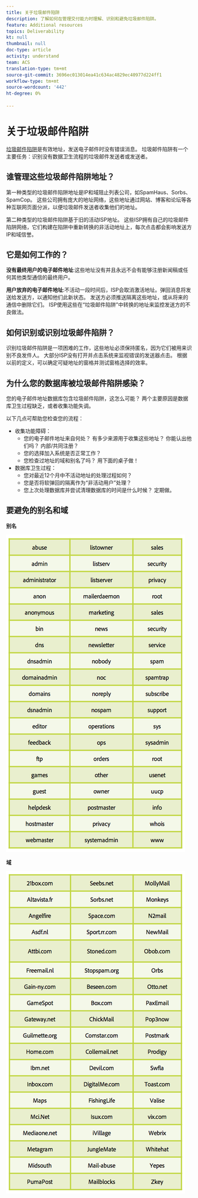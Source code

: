 ```yaml
---
title: 关于垃圾邮件陷阱
description: 了解如何在管理交付能力时理解、识别和避免垃圾邮件陷阱。
feature: Additional resources
topics: Deliverability
kt: null
thumbnail: null
doc-type: article
activity: understand
team: ACS
translation-type: tm+mt
source-git-commit: 3696ec013014ea41c634ac4829ec40977d224ff1
workflow-type: tm+mt
source-wordcount: '442'
ht-degree: 0%

---
```



# 关于垃圾邮件陷阱

[垃圾邮件陷阱](/help/metrics/spam-traps.md)是有效地址，发送电子邮件时没有错误消息。 垃圾邮件陷阱有一个主要任务：识别没有数据卫生流程的垃圾邮件发送者或发送者。

## 谁管理这些垃圾邮件陷阱地址？

第一种类型的垃圾邮件陷阱地址是IP和域阻止列表公司，如SpamHaus、Sorbs、SpamCop。 这些公司拥有庞大的地址网络，这些地址通过网站、博客和论坛等各种互联网页面分派，以便垃圾邮件发送者收集他们的地址。

第二种类型的垃圾邮件陷阱基于旧的活动ISP地址。 这些ISP拥有自己的垃圾邮件陷阱网络，它们构建在陷阱中重新转换的非活动地址上，每次点击都会影响发送方IP和域信誉。

## 它是如何工作的？

**没有最终用户的电子邮件地址**:这些地址没有并且永远不会有能够注册新闻稿或任何其他类型通信的最终用户。

**用户放弃的电子邮件地址**:不活动一段时间后，ISP会取消激活地址。弹回消息将发送给发送方，以通知他们此新状态。 发送方必须推送隔离这些地址，或从将来的通信中删除它们。 ISP使用这些在“垃圾邮件陷阱”中转换的地址来监控发送方的不良做法。

## 如何识别或识别垃圾邮件陷阱？

识别垃圾邮件陷阱是一项困难的工作，这些地址必须保持匿名，因为它们被用来识别不良发件人。 大部分ISP没有打开并点击系统来监视错误的发送器点击。 根据以前的定义，可以确定可疑地址的窗格并测试窗格选择的效率。

## 为什么您的数据库被垃圾邮件陷阱感染？

您的电子邮件地址数据库包含垃圾邮件陷阱，这怎么可能？ 两个主要原因是数据库卫生过程缺乏，或者收集功能失调。

以下几点可帮助您检查您的流程：

* 收集功能障碍：
   * 您的电子邮件地址来自何处？ 有多少来源用于收集这些地址？ 你能认出他们吗？ 内部/共同注册？
   * 您的选择加入系统是否正常工作？
   * 您检查过地址的域和别名了吗？ 用下面的桌子做！
* 数据库卫生过程：
   * 您对最近12个月中不活动地址的处理过程如何？
   * 您是否将软弹回的隔离作为“非活动用户”处理？
   * 您上次处理数据库并尝试清理数据库的时间是什么时候？ 定期做。

## 要避免的别名和域

**别名**

![](../../help/assets/aliases.png)

**域**

![](../../help/assets/domains.png)